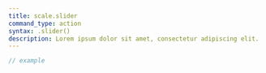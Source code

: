 ```yaml
---
title: scale.slider
command_type: action
syntax: .slider()
description: Lorem ipsum dolor sit amet, consectetur adipiscing elit.
---
```


```javascript
// example
```